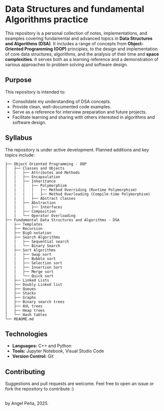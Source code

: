 # Data Structures and fundamental Algorithms practice
This repository is a personal collection of notes, implementations, and examples covering fundamental and advanced topics in **Data Structures and Algorithms (DSA)**. It includes a range of concepts from **Object-Oriented Programming (OOP)** principles, to the design and implementation of core data structures, algorithms, and the analysis of their time and **space complexities**. It serves both as a learning reference and a demonstration of various approaches to problem solving and software design.

## Purpose
This repository is intended to:

- Consolidate my understanding of DSA concepts.
- Provide clean, well-documented code examples.
- Serve as a reference for interview preparation and future projects.
- Facilitate learning and sharing with others interested in algorithms and software design.


##  Syllabus
The repository is under active development. Planned additions and key topics include:

```
├── Object Oriented Programming - OOP
│   ├── Classes and Objects
│   |   ├── Attributes and Methods
│   |   ├── Encapsulation
│   |   ├── Inheritance
│   |   |   ├── Polymorphism
│   |   |   |   ├── Method Overriding (Runtime Polymorphism)
│   |   |   |   ├── Method Overloading (Compile-time Polymorphism)
│   |   |   ├── Abstract classes
│   |   ├── Abstraction
│   |   |   ├── Interfaces
│   |   ├── Composition
│   |   └── Operator Overloading
├── Fundamental Data Structures and Algorithms - DSA
|   ├── Templates
│   ├── Recursion
│   ├── BigO notation
│   ├── Search Algorithms
│   |   ├── Sequential search
│   |   └── Binary Search
│   ├── Sort Algorithms
│   |   ├── Swap sort
│   |   ├── Bubble sort
│   |   ├── Selection sort
│   |   ├── Insertion Sort
│   |   ├── Merge sort
│   |   └── Quick sort
│   ├── Linked Lists
│   ├── Doubly Linked list
│   ├── Queues
│   ├── Stacks
│   ├── Graphs
│   ├── Binary search trees
│   ├── AVL trees
│   ├── Heap trees
│   └── Hash tables
└── README.md
```

## Technologies
- **Languages:** C++ and Python 
- **Tools:** Jupyter Notebook, Visual Studio Code
- **Version Control:** Git


## Contributing
Suggestions and pull requests are welcome. Feel free to open an issue or fork the repository to contribute :)

## 
by Angel Peña, 2025.
